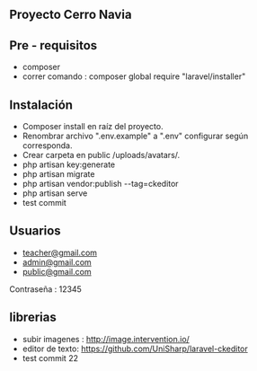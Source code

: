 ## Proyecto Cerro Navia


## Pre - requisitos
- composer
- correr comando : composer global require "laravel/installer"


## Instalación

- Composer install en raíz del proyecto.
- Renombrar archivo ".env.example" a ".env" configurar según corresponda. 
- Crear carpeta en public /uploads/avatars/. 
- php artisan key:generate
- php artisan migrate
- php artisan vendor:publish --tag=ckeditor
- php artisan serve
- test commit



## Usuarios

- teacher@gmail.com
- admin@gmail.com
- public@gmail.com

Contraseña : 12345


## librerias 

- subir imagenes : http://image.intervention.io/
- editor de texto: https://github.com/UniSharp/laravel-ckeditor
- test commit 22